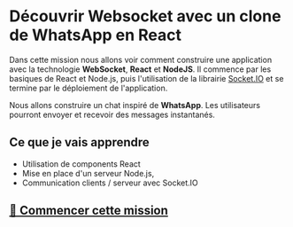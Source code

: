 # Découvrir Websocket avec un clone de WhatsApp en React

Dans cette mission nous allons voir comment construire une application avec la technologie **WebSocket**, **React** et **NodeJS**. Il commence par les basiques de React et Node.js, puis l'utilisation de la librairie [Socket.IO](https://github.com/socketio/socket.io) et se termine par le déploiement de l'application.

Nous allons construire un chat inspiré de **WhatsApp**. Les utilisateurs pourront envoyer et recevoir des messages instantanés.

## Ce que je vais apprendre

-   Utilisation de components React
-   Mise en place d'un serveur Node.js,
-   Communication clients / serveur avec Socket.IO

## [🚀 Commencer cette mission](https://unspace.io/websockets-whatsapp-clone)
